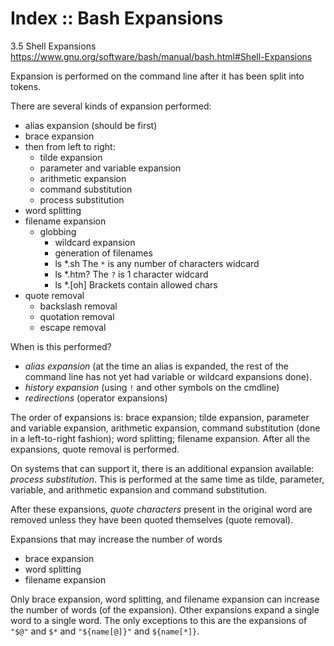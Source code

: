 # Index :: Bash Expansions

3.5 Shell Expansions
https://www.gnu.org/software/bash/manual/bash.html#Shell-Expansions

Expansion is performed on the command line after it has been split into tokens. 

There are several kinds of expansion performed:
- alias expansion (should be first)
- brace expansion
- then from left to right:
  - tilde expansion
  - parameter and variable expansion
  - arithmetic expansion
  - command substitution
  - process substitution
- word splitting
- filename expansion
  - globbing
    - wildcard expansion
    - generation of filenames
    - ls *.sh      The `*` is any number of characters widcard
    - ls *.htm?    The `?` is 1 character widcard
    - ls *.[oh]    Brackets contain allowed chars
- quote removal
  - backslash removal
  - quotation removal
  - escape removal

When is this performed?
- *alias expansion* (at the time an alias is expanded, the rest of the command line has not yet had variable or wildcard expansions done).
- *history expansion* (using `!` and other symbols on the cmdline)
- *redirections* (operator expansions)


The order of expansions is: brace expansion; tilde expansion, parameter and variable expansion, arithmetic expansion, command substitution (done in a left-to-right fashion); word splitting; filename expansion. After all the expansions, quote removal is performed.

On systems that can support it, there is an additional expansion available: *process substitution*. This is performed at the same time as tilde, parameter, variable, and arithmetic expansion and command substitution.

After these expansions, *quote characters* present in the original word are removed unless they have been quoted themselves (quote removal).

Expansions that may increase the number of words
- brace expansion
- word splitting
- filename expansion

Only brace expansion, word splitting, and filename expansion can increase the number of words (of the expansion). Other expansions expand a single word to a single word. The only exceptions to this are the expansions of `"$@"` and `$*` and `"${name[@]}"` and `${name[*]}`.
